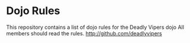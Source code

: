 Dojo Rules
==========

This repository contains a list of dojo rules for the Deadly Vipers dojo
All members should read the rules.
http://github.com/deadlyvipers

